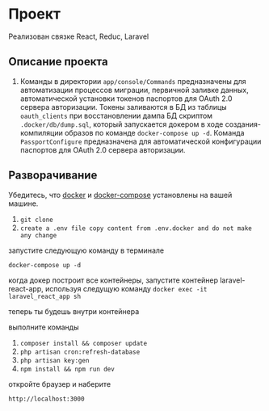 # Проект 
Реализован связке React, Reduc, Laravel

## Описание проекта
1. Команды в директории `app/console/Commands` предназначены для автоматизации процессов миграции, первичной заливке данных, 
автоматической установки токенов паспортов для  OAuth 2.0 сервера авторизации. Токены заливаются в БД из таблицы `oauth_clients` при восстановлении
дампа БД скриптом `.docker/db/dump.sql`, который запускается докером в ходе создания-компиляции образов по команде `docker-compose up -d`.
Команда `PassportConfigure` предназначена  для автоматической конфигурации паспортов для  OAuth 2.0 сервера авторизации.




## Разворачивание
Убедитесь, что  [docker](https://docs.docker.com/install/) и [docker-compose](https://docs.docker.com/compose/install/) установлены на вашей машине.

1. `git clone`
2. `create a .env file copy content from .env.docker and do not make any change`

запустите следующую команду в терминале
```
docker-compose up -d
```

когда докер построит все контейнеры, запустите контейнер laravel-react-app, используя следущую команду
`docker exec -it laravel_react_app sh`

теперь ты будешь внутри контейнера

выполните команды
1. `composer install && composer update`
2. `php artisan cron:refresh-database`
3. `php artisan key:gen`
4. `npm install && npm run dev`

откройте браузер и наберите

`http://localhost:3000`

